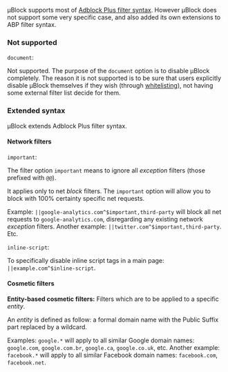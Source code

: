 µBlock supports most of [Adblock Plus filter syntax](https://adblockplus.org/en/filter-cheatsheet). However µBlock does not support some very specific case, and also added its own extensions to ABP filter syntax.

### Not supported		

`document`:

Not supported. The purpose of the `document` option is to disable µBlock completely. The reason it is not supported is to be sure that users explicitly disable µBlock themselves if they wish (through [whitelisting](https://github.com/gorhill/uBlock/wiki/How-to-whitelist-a-web-site)), not having some external filter list decide for them.

### Extended syntax

µBlock extends Adblock Plus filter syntax.

#### Network filters

`important`:

The filter option `important` means to ignore all _exception_ filters (those prefixed with `@@`).

It applies only to net _block_ filters. The `important` option will allow you to block with 100% certainty specific net requests.

Example: `||google-analytics.com^$important,third-party` will block all net requests to `google-analytics.com`, disregarding any existing network _exception_ filters. Another example: `||twitter.com^$important,third-party`. Etc.

`inline-script`:

To specifically disable inline script tags in a main page: `||example.com^$inline-script`.

#### Cosmetic filters

**Entity-based cosmetic filters:** Filters which are to be applied to a specific _entity_.

An _entity_ is defined as follow: a formal domain name with the Public Suffix part replaced by a wildcard.

Examples: `google.*`  will apply to all similar Google domain names: `google.com`, `google.com.br`, `google.ca`, `google.co.uk`, etc. Another example: `facebook.*` will apply to all similar Facebook domain names: `facebook.com`, `facebook.net`.
